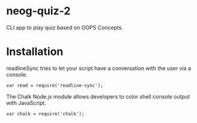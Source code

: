 # neog-quiz-2
  CLI app to play quiz based on OOPS Concepts.

# Installation
  readlineSync tries to let your script have a conversation with the user via a console. 
  
    var read = require('readline-sync');  
  The Chalk Node.js module allows developers to color shell console output with JavaScript.  
  
    var chalk = require('chalk');  
